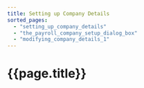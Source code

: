 ```yaml
---
title: Setting up Company Details
sorted_pages:
  - "setting_up_company_details"
  - "the_payroll_company_setup_dialog_box"
  - "modifying_company_details_1"
---
```

# {{page.title}}
